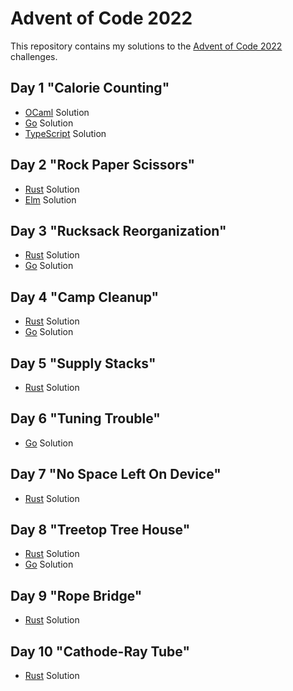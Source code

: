 # Advent of Code 2022

This repository contains my solutions to the [Advent of Code 2022](https://adventofcode.com/2022) challenges.

## Day 1 "Calorie Counting"

- [OCaml](./day1/day1_ocaml/bin/main.ml) Solution
- [Go](./day1/day1_go/main.go) Solution
- [TypeScript](./day1/day1_ts/main.ts) Solution

## Day 2 "Rock Paper Scissors"

- [Rust](./day2/day2_rust/src/main.rs) Solution
- [Elm](./day2/day2_elm/src/Main.elm) Solution

## Day 3 "Rucksack Reorganization"

- [Rust](./day3/day3_rust/src/main.rs) Solution
- [Go](./day3/day3_go/main.go) Solution

## Day 4 "Camp Cleanup"

- [Rust](./day4/day4_rust/src/main.rs) Solution
- [Go](./day4/day4_go/main.go) Solution

## Day 5 "Supply Stacks"

- [Rust](./day5/day5_rust/src/main.rs) Solution

## Day 6 "Tuning Trouble"

- [Go](./day6/day6_go/main.go) Solution

## Day 7 "No Space Left On Device"

- [Rust](./day7/day7_rust/src/main.rs) Solution

## Day 8 "Treetop Tree House"

- [Rust](./day8/day8_rust/src/main.rs) Solution
- [Go](./day8/day8_go/main.go) Solution

## Day 9 "Rope Bridge"

- [Rust](./day9/day9_rust/src/main.rs) Solution

## Day 10 "Cathode-Ray Tube"

- [Rust](./day10/day10_rust/src/main.rs) Solution

